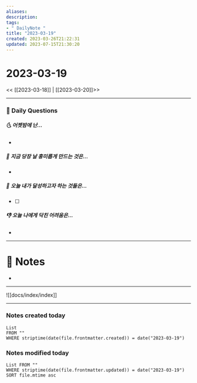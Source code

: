 ```yaml
---
aliases: 
description:
tags:
- " DailyNote "
title: "2023-03-19"
created: 2023-03-26T21:22:31
updated: 2023-07-15T21:30:20
---
```


# 2023-03-19

<< [[2023-03-18]] | [[2023-03-20]]>>

---

### 📅 Daily Questions

##### 🌜 어젯밤에 난...

- 

##### 🙌 지금 당장 날 흥미롭게 만드는 것은...

- 

##### 🚀 오늘 내가 달성하고자 하는 것들은...

- [ ] 

##### 👎 오늘 나에게 닥친 어려움은...

- 

---

# 📝 Notes

- 

---
![[docs/index/index]]

---

### Notes created today

```dataview
List 
FROM "" 
WHERE striptime(date(file.frontmatter.created)) = date("2023-03-19")
```

### Notes modified today

```dataview
List FROM "" 
WHERE striptime(date(file.frontmatter.updated)) = date("2023-03-19") 
SORT file.mtime asc
```
